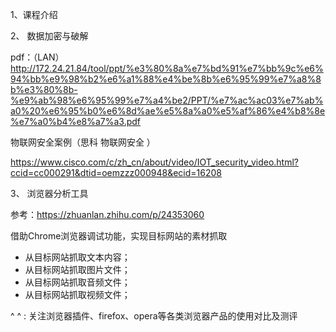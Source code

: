 
1、课程介绍

2、 数据加密与破解

pdf：（LAN） http://172.24.21.84/tool/ppt/%e3%80%8a%e7%bd%91%e7%bb%9c%e6%94%bb%e9%98%b2%e6%a1%88%e4%be%8b%e6%95%99%e7%a8%8b%e3%80%8b-%e9%ab%98%e6%95%99%e7%a4%be2/PPT/%e7%ac%ac03%e7%ab%a0%20%e6%95%b0%e6%8d%ae%e5%8a%a0%e5%af%86%e4%b8%8e%e7%a0%b4%e8%a7%a3.pdf


 物联网安全案例（思科  物联网安全 ）
 
 https://www.cisco.com/c/zh_cn/about/video/IOT_security_video.html?ccid=cc000291&dtid=oemzzz000948&ecid=16208
 
 

3、 浏览器分析工具

参考：https://zhuanlan.zhihu.com/p/24353060

借助Chrome浏览器调试功能，实现目标网站的素材抓取

- 从目标网站抓取文本内容；
- 从目标网站抓取图片文件；
- 从目标网站抓取音频文件；
- 从目标网站抓取视频文件；

^ ^ : 关注浏览器插件、firefox、opera等各类浏览器产品的使用对比及测评
